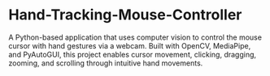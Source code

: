 # Hand-Tracking-Mouse-Controller

A Python-based application that uses computer vision to control the mouse cursor with hand gestures via a webcam. Built with OpenCV, MediaPipe, and PyAutoGUI, this project enables cursor movement, clicking, dragging, zooming, and scrolling through intuitive hand movements.
